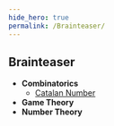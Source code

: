 ```yaml
---
hide_hero: true
permalink: /Brainteaser/
---
```

## Brainteaser
- **Combinatorics**
  - [Catalan Number](Brainteaser/Combinatorics/Catalan_Number.md)
- **Game Theory**
- **Number Theory**